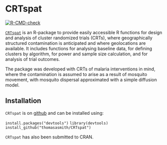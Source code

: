 
<!-- README.md is generated from README.Rmd. Please edit that file -->

# CRTspat

<!-- badges: start -->

[![R-CMD-check](https://github.com/ThomasASmith/CRTspat/actions/workflows/R-CMD-check.yaml/badge.svg)](https://github.com/ThomasASmith/CRTspat/actions/workflows/R-CMD-check.yaml)
<!-- badges: end -->

[`CRTspat`](https://thomasasmith.github.io/articles/CRTspat.html) is an
R-package to provide easily accessible R functions for design and
analysis of cluster randomized trials (CRTs), where geographically
structured contamination is anticipated and where geolocations are
available. It includes functions for analysing baseline data, for
defining clusters by algorithm, for power and sample size calculation,
and for analysis of trial outcomes.

The package was developed with CRTs of malaria interventions in mind,
where the contamination is assumed to arise as a result of mosquito
movement, with mosquito dispersal approximated with a simple diffusion
model.

## Installation

`CRTspat` is on [github](https://github.com/ThomasASmith/CRTspat/) and
can be installed using:

`install.packages("devtools")` `library(devtools)`
`install_github("thomasasmith/CRTspat")`

`CRTspat` has also been submitted to CRAN.
